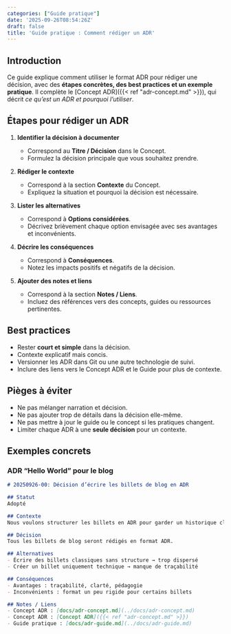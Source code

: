 ```yaml
---
categories: ["Guide pratique"]
date: '2025-09-26T08:54:26Z'
draft: false
title: 'Guide pratique : Comment rédiger un ADR'
---
```


## Introduction

Ce guide explique comment utiliser le format ADR pour rédiger une décision, avec des **étapes concrètes, des best practices et un exemple pratique**.
Il complète le [Concept ADR]({{< ref "adr-concept.md" >}}), qui décrit *ce qu’est un ADR et pourquoi l’utiliser*.

## Étapes pour rédiger un ADR

1. **Identifier la décision à documenter**

    - Correspond au **Titre / Décision** dans le Concept.
    - Formulez la décision principale que vous souhaitez prendre.

2. **Rédiger le contexte**

    - Correspond à la section **Contexte** du Concept.
    - Expliquez la situation et pourquoi la décision est nécessaire.

3. **Lister les alternatives**

   - Correspond à **Options considérées**.
   - Décrivez brièvement chaque option envisagée avec ses avantages et inconvénients.

4. **Décrire les conséquences**

   - Correspond à **Conséquences**.
   - Notez les impacts positifs et négatifs de la décision.

5. **Ajouter des notes et liens**

   - Correspond à la section **Notes / Liens**.
   - Incluez des références vers des concepts, guides ou ressources pertinentes.

## Best practices

- Rester **court et simple** dans la décision.
- Contexte explicatif mais concis.
- Versionner les ADR dans Git ou une autre technologie de suivi.
- Inclure des liens vers le Concept ADR et le Guide pour plus de contexte.

## Pièges à éviter

- Ne pas mélanger narration et décision.
- Ne pas ajouter trop de détails dans la décision elle-même.
- Ne pas mettre à jour le guide ou le concept si les pratiques changent.
- Limiter chaque ADR à une **seule décision** pour un contexte.

## Exemples concrets

### ADR “Hello World” pour le blog

```markdown
# 20250926-00: Décision d’écrire les billets de blog en ADR

## Statut
Adopté

## Contexte
Nous voulons structurer les billets en ADR pour garder un historique clair et traçable.

## Décision
Tous les billets de blog seront rédigés en format ADR.

## Alternatives
- Écrire des billets classiques sans structure → trop dispersé
- Créer un billet uniquement technique → manque de traçabilité

## Conséquences
- Avantages : traçabilité, clarté, pédagogie
- Inconvénients : format un peu rigide pour certains billets

## Notes / Liens
- Concept ADR : [docs/adr-concept.md](../docs/adr-concept.md)
- Concept ADR : [Concept ADR]({{< ref "adr-concept.md" >}})
- Guide pratique : [docs/adr-guide.md](../docs/adr-guide.md)
